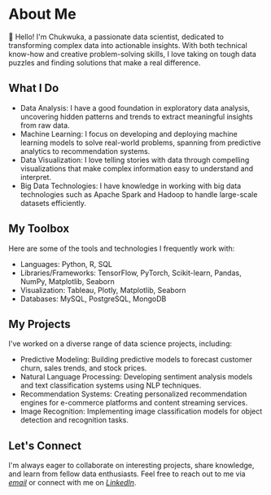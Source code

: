 # About Me
👋 Hello! I'm Chukwuka, a passionate data scientist, dedicated to transforming complex data into actionable insights. With both technical know-how and creative problem-solving skills, I love taking on tough data puzzles and finding solutions that make a real difference.

## What I Do
- Data Analysis: I have a good foundation in exploratory data analysis, uncovering hidden patterns and trends to extract meaningful insights from raw data.
- Machine Learning: I focus on developing and deploying machine learning models to solve real-world problems, spanning from predictive analytics to recommendation systems.
- Data Visualization: I love telling stories with data through compelling visualizations that make complex information easy to understand and interpret.
- Big Data Technologies: I have knowledge in working with big data technologies such as Apache Spark and Hadoop to handle large-scale datasets efficiently.

## My Toolbox
Here are some of the tools and technologies I frequently work with:

- Languages: Python, R, SQL
- Libraries/Frameworks: TensorFlow, PyTorch, Scikit-learn, Pandas, NumPy, Matplotlib, Seaborn
- Visualization: Tableau, Plotly, Matplotlib, Seaborn
- Databases: MySQL, PostgreSQL, MongoDB

## My Projects
I've worked on a diverse range of data science projects, including:

- Predictive Modeling: Building predictive models to forecast customer churn, sales trends, and stock prices.
- Natural Language Processing: Developing sentiment analysis models and text classification systems using NLP techniques.
- Recommendation Systems: Creating personalized recommendation engines for e-commerce platforms and content streaming services.
- Image Recognition: Implementing image classification models for object detection and recognition tasks.

## Let's Connect
I'm always eager to collaborate on interesting projects, share knowledge, and learn from fellow data enthusiasts. Feel free to reach out to me via *[email](mchuks27@gmail.com)* or connect with me on *[LinkedIn](https://www.linkedin.com/in/chukwuka-oforgu-097620ab/)*.

